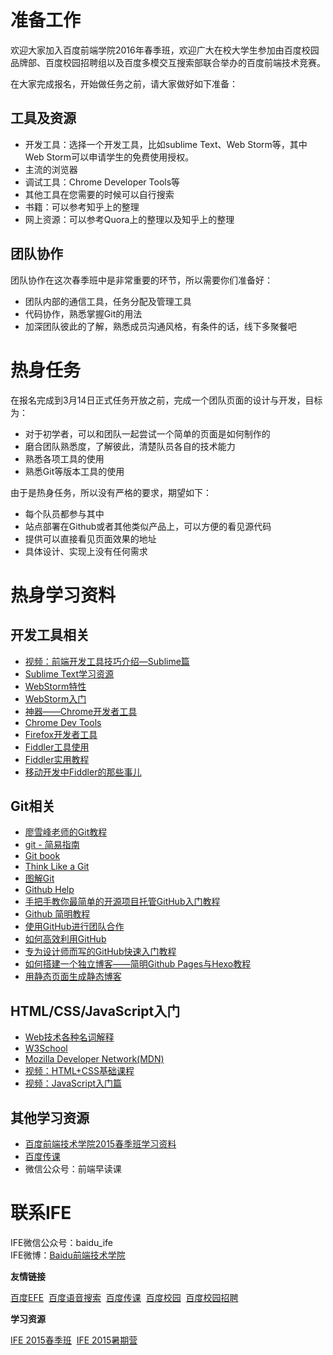# 准备工作

欢迎大家加入百度前端学院2016年春季班，欢迎广大在校大学生参加由百度校园品牌部、百度校园招聘组以及百度多模交互搜索部联合举办的百度前端技术竞赛。

在大家完成报名，开始做任务之前，请大家做好如下准备：

## 工具及资源

*	开发工具：选择一个开发工具，比如sublime Text、Web Storm等，其中Web Storm可以申请学生的免费使用授权。
*	主流的浏览器
*	调试工具：Chrome Developer Tools等
*	其他工具在您需要的时候可以自行搜索
*	书籍：可以参考知乎上的整理
*	网上资源：可以参考Quora上的整理以及知乎上的整理

## 团队协作

团队协作在这次春季班中是非常重要的环节，所以需要你们准备好：

*	团队内部的通信工具，任务分配及管理工具
*	代码协作，熟悉掌握Git的用法
*	加深团队彼此的了解，熟悉成员沟通风格，有条件的话，线下多聚餐吧

# 热身任务

在报名完成到3月14日正式任务开放之前，完成一个团队页面的设计与开发，目标为：

*	对于初学者，可以和团队一起尝试一个简单的页面是如何制作的
*	磨合团队熟悉度，了解彼此，清楚队员各自的技术能力
*	熟悉各项工具的使用
*	熟悉Git等版本工具的使用

由于是热身任务，所以没有严格的要求，期望如下：

*	每个队员都参与其中
*	站点部署在Github或者其他类似产品上，可以方便的看见源代码
*	提供可以直接看见页面效果的地址
*	具体设计、实现上没有任何需求

# 热身学习资料

## 开发工具相关

*	[视频：前端开发工具技巧介绍—Sublime篇](http://www.imooc.com/view/40)
*	[Sublime Text学习资源](http://www.imjeff.cn/blog/2313/)
*	[WebStorm特性](https://www.jetbrains.com/webstorm/features/)
*	[WebStorm入门](https://www.jetbrains.com/webstorm/documentation/)
*	[神器——Chrome开发者工具](http://selfboot.cn/2014/09/19/chrome_DevTools_1/)
*	[Chrome Dev Tools](https://developer.chrome.com/devtools)
*	[Firefox开发者工具](https://developer.mozilla.org/zh-CN/docs/Tools)
*	[Fiddler工具使用](http://www.imooc.com/learn/37)
*	[Fiddler实用教程](https://segmentfault.com/a/1190000004240812)
*	[移动开发中Fiddler的那些事儿](http://www.cnblogs.com/strick/p/4570006.html?utm_source=tuicool&amp;utm_medium=referral)

## Git相关

*	[廖雪峰老师的Git教程](http://www.liaoxuefeng.com/wiki/0013739516305929606dd18361248578c67b8067c8c017b000/)
*	[git - 简易指南](http://www.bootcss.com/p/git-guide/)
*	[Git book](http://git-scm.com/book/en/v2)
*	[Think Like a Git](http://think-like-a-git.net/)
*	[图解Git](http://marklodato.github.io/visual-git-guide/index-zh-cn.html)
*	[Github Help](https://help.github.com/)
*	[手把手教你最简单的开源项目托管GitHub入门教程](http://jingyan.baidu.com/article/f7ff0bfc7181492e27bb1360.html)
*	[Github 简明教程](http://www.runoob.com/w3cnote/git-guide.html)
*	[使用GitHub进行团队合作](http://xiaocong.github.io/blog/2013/03/20/team-collaboration-with-github/)
*	[如何高效利用GitHub](http://www.yangzhiping.com/tech/github.html)
*	[专为设计师而写的GitHub快速入门教程](http://www.ui.cn/detail/20957.html)
*	[如何搭建一个独立博客——简明Github Pages与Hexo教程](http://www.jianshu.com/p/05289a4bc8b2)
*	[用静态页面生成静态博客](http://isnowfy.github.io/about-simple-cn.html)

## HTML/CSS/JavaScript入门

*	[Web技术各种名词解释](https://www.zhihu.com/question/22689579)
*	[W3School](http://www.w3school.com.cn/)
*	[Mozilla Developer Network(MDN)](https://developer.mozilla.org/cn/)
*	[视频：HTML+CSS基础课程](http://www.imooc.com/view/9)
*	[视频：JavaScript入门篇](http://www.imooc.com/view/36)

## 其他学习资源

*	[百度前端技术学院2015春季班学习资料](https://github.com/baidu-ife/ife/tree/master/2015_spring/task/task0001)
*	[百度传课](http://www.chuanke.com/course/_web%E5%89%8D%E7%AB%AF_____.html)
*	微信公众号：前端早读课

# 联系IFE

IFE微信公众号：baidu_ife<br>
IFE微博：<a target="_blank" href="http://weibo.com/u/5568860641?topnav=1&amp;wvr=6&amp;topsug=1">Baidu前端技术学院</a>	

**友情链接**

<a target="_blank" title="百度EFE前端团队" href="http://efe.baidu.com/">百度EFE</a>&nbsp;&nbsp;<a target="_blank" href="http://voice.baidu.com/">百度语音搜索</a>&nbsp;&nbsp;<a href="http://www.chuanke.com/">百度传课</a>&nbsp;&nbsp;<a target="_blank" href="http://campus.baidu.com/">百度校园</a>&nbsp;&nbsp;<a target="_blank" href="http://talent.baidu.com/external/baidu/campus.html">百度校园招聘</a>

**学习资源**

<a target="_blank" href="https://github.com/baidu-ife/ife/tree/master/2015_spring/">IFE 2015春季班</a>&nbsp;&nbsp;<a target="_blank" href="https://github.com/baidu-ife/ife/tree/master/2015_summer">IFE 2015暑期营</a>

